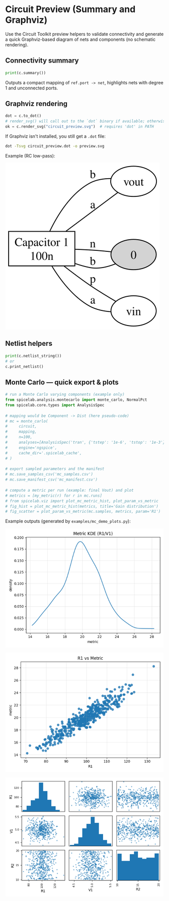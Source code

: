 # Circuit Preview (Summary and Graphviz)

Use the Circuit Toolkit preview helpers to validate connectivity and generate a
quick Graphviz-based diagram of nets and components (no schematic rendering).

## Connectivity summary
```python
print(c.summary())
```
Outputs a compact mapping of `ref.port -> net`, highlights nets with degree 1 and unconnected ports.

## Graphviz rendering
```python
dot = c.to_dot()
# render_svg() will call out to the `dot` binary if available; otherwise you can run dot manually:
ok = c.render_svg("circuit_preview.svg")  # requires 'dot' in PATH
```

If Graphviz isn't installed, you still get a `.dot` file:
```bash
dot -Tsvg circuit_preview.dot -o preview.svg
```

Example (RC low-pass):

![Circuit preview](assets/examples/circuit_preview.svg)

## Netlist helpers
```python
print(c.netlist_string())
# or
c.print_netlist()
```

## Monte Carlo — quick export & plots
```python
# run a Monte Carlo varying components (example only)
from spicelab.analysis.montecarlo import monte_carlo, NormalPct
from spicelab.core.types import AnalysisSpec

# mapping would be Component -> Dist (here pseudo-code)
# mc = monte_carlo(
#     circuit,
#     mapping,
#     n=100,
#     analyses=[AnalysisSpec('tran', {'tstep': '1e-6', 'tstop': '1e-3'})],
#     engine='ngspice',
#     cache_dir='.spicelab_cache',
# )

# export sampled parameters and the manifest
# mc.save_samples_csv('mc_samples.csv')
# mc.save_manifest_csv('mc_manifest.csv')

# compute a metric per run (example: final Vout) and plot
# metrics = [my_metric(r) for r in mc.runs]
# from spicelab.viz import plot_mc_metric_hist, plot_param_vs_metric
# fig_hist = plot_mc_metric_hist(metrics, title='Gain distribution')
# fig_scatter = plot_param_vs_metric(mc.samples, metrics, param='R1')
```

Example outputs (generated by `examples/mc_demo_plots.py`):

![MC Metric KDE](assets/examples/mc_metric_kde.png)

![R1 vs Metric](assets/examples/mc_R1_vs_metric.png)

![Parameter matrix](assets/examples/mc_params_matrix.png)
